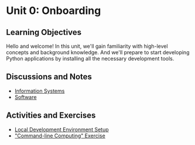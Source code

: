 # Unit 0: Onboarding

## Learning Objectives

Hello and welcome! In this unit, we'll gain familiarity with high-level concepts and background knowledge. And we'll prepare to start developing Python applications by installing all the necessary development tools.

## Discussions and Notes

  + [Information Systems](/notes/info-systems/README.md)
  + [Software](/notes/software/README.md)

## Activities and Exercises

  + [Local Development Environment Setup](/exercises/local-dev-setup/README.md)
  + ["Command-line Computing" Exercise](/exercises/command-line-computing/README.md)
